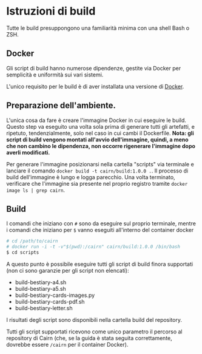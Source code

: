 # Istruzioni di build

Tutte le build presuppongono una familiarità minima con una shell Bash o ZSH.

## Docker

Gli script di build hanno numerose dipendenze, gestite via Docker per semplicità e uniformità sui vari sistemi.

L'unico requisito per le build è di aver installata una versione di [Docker](https://www.docker.com).

## Preparazione dell'ambiente.

L'unica cosa da fare è creare l'immagine Docker in cui eseguire le build. Questo step va eseguito una volta sola prima di generare tutti gli artefatti,
e ripetuto, tendenzialmente, solo nel caso in cui cambi il Dockerfile. **Nota: gli script di build vengono montati all'avvio dell'immagine, quindi, a meno
che non cambino le dipendenza, non occorre rigenerare l'immagine dopo averli modificati.**

Per generare l'immagine posizionarsi nella cartella "scripts" via terminale e lanciare il comando `docker build -t cairn/build:1.0.0 .`. Il processo di build
dell'immagine è lungo e logga parecchio. Una volta terminato, verificare che l'immagine sia presente nel proprio registro tramite `docker image ls | grep cairn`.

## Build

I comandi che iniziano con `#` sono da eseguire sul proprio terminale, mentre i comandi che iniziano per `$` vanno eseguiti all'interno del container docker

```bash
# cd /path/to/cairn
# docker run -i -t -v"$(pwd):/cairn" cairn/build:1.0.0 /bin/bash
$ cd scripts
```

A questo punto è possibile eseguire tutti gli script di build finora supportati (non ci sono garanzie per gli script non elencati):

* build-bestiary-a4.sh
* build-bestiary-a5.sh
* build-bestiary-cards-images.py
* build-bestiary-cards-pdf.sh
* build-bestiary-letter.sh

I risultati degli script sono disponibili nella cartella build del repository.

Tutti gli script supportati ricevono come unico parametro il percorso al repository di Cairn (che, se la guida è stata seguita correttamente, dovrebbe essere `/cairn` per il container Docker).